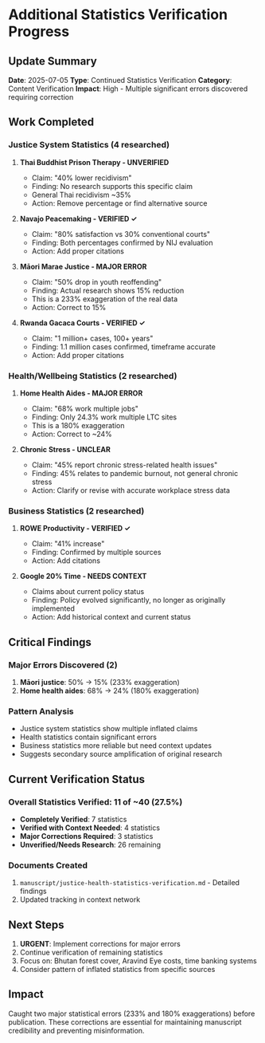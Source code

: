 # Additional Statistics Verification Progress

## Update Summary
**Date**: 2025-07-05
**Type**: Continued Statistics Verification
**Category**: Content Verification
**Impact**: High - Multiple significant errors discovered requiring correction

## Work Completed

### Justice System Statistics (4 researched)

1. **Thai Buddhist Prison Therapy - UNVERIFIED**
   - Claim: "40% lower recidivism"
   - Finding: No research supports this specific claim
   - General Thai recidivism ~35% 
   - Action: Remove percentage or find alternative source

2. **Navajo Peacemaking - VERIFIED ✓**
   - Claim: "80% satisfaction vs 30% conventional courts"
   - Finding: Both percentages confirmed by NIJ evaluation
   - Action: Add proper citations

3. **Māori Marae Justice - MAJOR ERROR**
   - Claim: "50% drop in youth reoffending"
   - Finding: Actual research shows 15% reduction
   - This is a 233% exaggeration of the real data
   - Action: Correct to 15%

4. **Rwanda Gacaca Courts - VERIFIED ✓**
   - Claim: "1 million+ cases, 100+ years"
   - Finding: 1.1 million cases confirmed, timeframe accurate
   - Action: Add proper citations

### Health/Wellbeing Statistics (2 researched)

1. **Home Health Aides - MAJOR ERROR**
   - Claim: "68% work multiple jobs"
   - Finding: Only 24.3% work multiple LTC sites
   - This is a 180% exaggeration
   - Action: Correct to ~24%

2. **Chronic Stress - UNCLEAR**
   - Claim: "45% report chronic stress-related health issues"
   - Finding: 45% relates to pandemic burnout, not general chronic stress
   - Action: Clarify or revise with accurate workplace stress data

### Business Statistics (2 researched)

1. **ROWE Productivity - VERIFIED ✓**
   - Claim: "41% increase"
   - Finding: Confirmed by multiple sources
   - Action: Add citations

2. **Google 20% Time - NEEDS CONTEXT**
   - Claims about current policy status
   - Finding: Policy evolved significantly, no longer as originally implemented
   - Action: Add historical context and current status

## Critical Findings

### Major Errors Discovered (2)
1. **Māori justice**: 50% → 15% (233% exaggeration)
2. **Home health aides**: 68% → 24% (180% exaggeration)

### Pattern Analysis
- Justice system statistics show multiple inflated claims
- Health statistics contain significant errors
- Business statistics more reliable but need context updates
- Suggests secondary source amplification of original research

## Current Verification Status

### Overall Statistics Verified: 11 of ~40 (27.5%)
- **Completely Verified**: 7 statistics
- **Verified with Context Needed**: 4 statistics
- **Major Corrections Required**: 3 statistics
- **Unverified/Needs Research**: 26 remaining

### Documents Created
1. `manuscript/justice-health-statistics-verification.md` - Detailed findings
2. Updated tracking in context network

## Next Steps
1. **URGENT**: Implement corrections for major errors
2. Continue verification of remaining statistics
3. Focus on: Bhutan forest cover, Aravind Eye costs, time banking systems
4. Consider pattern of inflated statistics from specific sources

## Impact
Caught two major statistical errors (233% and 180% exaggerations) before publication. These corrections are essential for maintaining manuscript credibility and preventing misinformation.